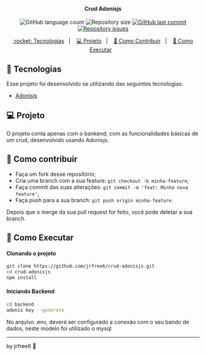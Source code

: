 <h4 align="center">
  Crud Adonisjs
</h4>
<p align="center">
  <img alt="GitHub language count" src="https://img.shields.io/github/languages/count/jrfree6/crud-adonisjs">

  <img alt="Repository size" src="https://img.shields.io/github/repo-size/jrfree6/crud-adonisjs">
  
  <a href="https://github.com/jrfree6/crud-adonisjs/commits/master">
    <img alt="GitHub last commit" src="https://img.shields.io/github/last-commit/jrfree6/crud-adonisjs">
  </a>

  <a href="https://github.com/jrfree6/crud-adonisjs/issues">
    <img alt="Repository issues" src="https://img.shields.io/github/issues/jrfree6/crud-adonisjs">
  </a>
</p>
<p align="center">
  <a href="#rocket-tecnologias"> :rocket: Tecnologias</a>&nbsp;&nbsp;&nbsp;|&nbsp;&nbsp;&nbsp;
  <a href="#-projeto">💻 Projeto</a>&nbsp;&nbsp;&nbsp;|&nbsp;&nbsp;&nbsp;
  <a href="#-como-contribuir">🤔 Como Contribuir</a>&nbsp;&nbsp;&nbsp;|&nbsp;&nbsp;&nbsp;
  <a href="#-como-executar">🔖 Como Executar</a>&nbsp;&nbsp;&nbsp;
</p>

## :rocket: Tecnologias

Esse projeto foi desenvolvido se utilizando das seguintes tecnologias:

- [Adonisjs](https://adonisjs.com/)

## 💻 Projeto

O projeto conta apenas com o bankend, com as funcionalidades básicas de um crud, desenvolvido usando Adonisjs.

## 🤔 Como contribuir

- Faça um fork desse repositório;
- Cria uma branch com a sua feature: `git checkout -b minha-feature`;
- Faça commit das suas alterações: `git commit -m 'feat: Minha nova feature'`;
- Faça push para a sua branch: `git push origin minha-feature`.

Depois que o merge da sua pull request for feito, você pode deletar a sua branch.

## 🔖 Como Executar

#### Clonando o projeto
```sh
git clone https://github.com/jrfree6/crud-adonisjs.git
cd crud-adonisjs
npm install
```

#### Iniciando Backend
```sh
cd backend
adonis key --generate
```

No arquivo .env, deverá ser configurado a conexão com o seu bando de dados, neste modelo foi utilizado o mysql

---
by jrfree6 :wave:



